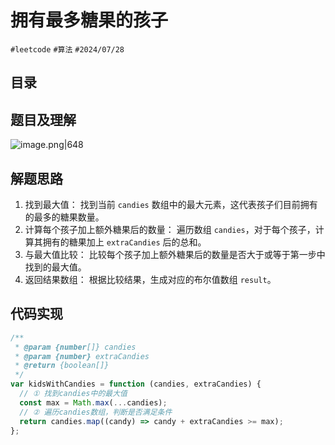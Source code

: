 
# 拥有最多糖果的孩子

`#leetcode`  `#算法` `#2024/07/28` 

## 目录
<!-- toc -->
 ## 题目及理解 

![image.png|648](https://832-1310531898.cos.ap-beijing.myqcloud.com/37d8e71190091812bedc616e3e431748.png)

## 解题思路

1. 找到最大值： 找到当前 `candies` 数组中的最大元素，这代表孩子们目前拥有的最多的糖果数量。
2. 计算每个孩子加上额外糖果后的数量： 遍历数组 `candies`，对于每个孩子，计算其拥有的糖果加上 `extraCandies` 后的总和。
3. 与最大值比较： 比较每个孩子加上额外糖果后的数量是否大于或等于第一步中找到的最大值。
4. 返回结果数组： 根据比较结果，生成对应的布尔值数组 `result`。

## 代码实现

```javascript
/**
 * @param {number[]} candies
 * @param {number} extraCandies
 * @return {boolean[]}
 */
var kidsWithCandies = function (candies, extraCandies) {
  // ① 找到candies中的最大值
  const max = Math.max(...candies);
  // ② 遍历candies数组，判断是否满足条件
  return candies.map((candy) => candy + extraCandies >= max);
};

```

